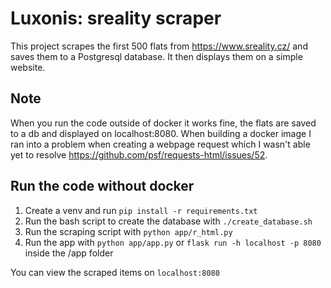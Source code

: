 # Luxonis: sreality scraper

This project scrapes the first 500 flats from https://www.sreality.cz/ and saves them to a Postgresql database. It then displays them on a simple website.

## Note

When you run the code outside of docker it works fine, the flats are saved to a db and displayed on localhost:8080. When building a docker image I ran into a problem when creating a webpage request which I wasn't able yet to resolve https://github.com/psf/requests-html/issues/52.

## Run the code without docker

1. Create a venv and run `pip install -r requirements.txt`
2. Run the bash script to create the database with `./create_database.sh`
3. Run the scraping script with `python app/r_html.py`
4. Run the app with `python app/app.py` or `flask run -h localhost -p 8080` inside the /app folder

You can view the scraped items on `localhost:8080`
